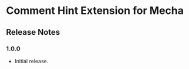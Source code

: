 Comment Hint Extension for Mecha
================================

Release Notes
-------------

### 1.0.0

 - Initial release.

